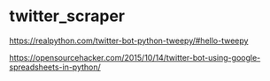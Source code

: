 # twitter_scraper


https://realpython.com/twitter-bot-python-tweepy/#hello-tweepy

https://opensourcehacker.com/2015/10/14/twitter-bot-using-google-spreadsheets-in-python/
